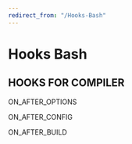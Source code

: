 ```yaml
---
redirect_from: "/Hooks-Bash"
---
```


# Hooks Bash

## HOOKS FOR COMPILER

ON_AFTER_OPTIONS

ON_AFTER_CONFIG

ON_AFTER_BUILD